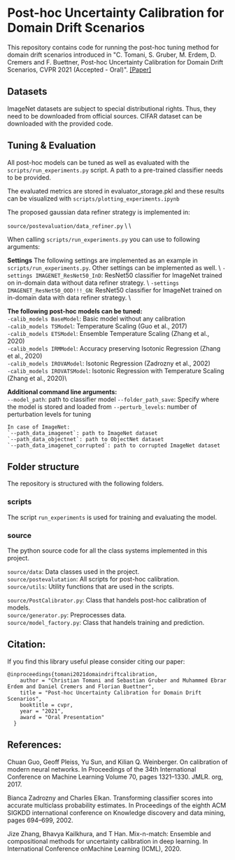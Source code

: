 # Post-hoc Uncertainty Calibration for Domain Drift Scenarios

This repository contains code for running the post-hoc tuning method for domain drift scenarios introduced in "C. Tomani, S. Gruber, M. Erdem, D. Cremers and F. Buettner, Post-hoc Uncertainty Calibration for Domain Drift Scenarios, CVPR 2021 (Accepted - Oral)". [[Paper]](https://arxiv.org/abs/2012.10988)


## Datasets

ImageNet datasets are subject to special distributional rights. Thus, they need to be downloaded from official sources. CIFAR dataset can be downloaded with the provided code.

## Tuning & Evaluation

All post-hoc models can be tuned as well as evaluated with the `scripts/run_experiments.py` script. A path to a pre-trained classifier needs to be provided.

The evaluated metrics are stored in evaluator_storage.pkl and these results can be visualized with `scripts/plotting_experiments.ipynb`

The proposed gaussian data refiner strategy is implemented in:

`source/postevaluation/data_refiner.py` \\ \\


When calling `scripts/run_experiments.py` you can use to following arguments:

**Settings**
    The following settings are implemented as an example in `scripts/run_experiments.py`. Other settings can be implemented as well. \\
    `-settings IMAGENET_ResNet50_InD`: ResNet50 classifier for ImageNet trained on in-domain data without data refiner strategy. \\
    `-settings IMAGENET_ResNet50_OOD!!!_GN`: ResNet50 classifier for ImageNet trained on in-domain data with data refiner strategy. \\

**The following post-hoc models can be tuned:**\
    `-calib_models BaseModel`: Basic model without any calibration\
    `-calib_models TSModel`: Temperature Scaling (Guo et al., 2017)\
    `-calib_models ETSModel`: Ensemble Temperature Scaling (Zhang et al., 2020)\
    `-calib_models IRMModel`: Accuracy preserving Isotonic Regression (Zhang et al., 2020)\
    `-calib_models IROVAModel`: Isotonic Regression (Zadrozny et al., 2002)\
    `-calib_models IROVATSModel`: Isotonic Regression with Temperature Scaling (Zhang et al., 2020)\

**Additional command line arguments:**\
    `--model_path`: path to classifier model
    `--folder_path_save`: Specify where the model is stored and loaded from
    `--perturb_levels`: number of perturbation levels for tuning

    In case of ImageNet:
    `--path_data_imagenet`: path to ImageNet dataset
    `--path_data_objectnet`: path to ObjectNet dataset
    `--path_data_imagenet_corrupted`: path to corrupted ImageNet dataset

## Folder structure

The repository is structured with the following folders.

### scripts

The script `run_experiments` is used for training and evaluating the model.

### source

The python source code for all the class systems implemented in this project.

`source/data`: Data classes used in the project.\
`source/postevalutation`: All scripts for post-hoc calibration. \
`source/utils`: Utility functions that are used in the scripts.

`source/PostCalibrator.py`: Class that handels post-hoc calibration of models.\
`source/generator.py`: Preprocesses data.\
`source/model_factory.py`: Class that handels training and prediction.


## Citation:

If you find this library useful please consider citing our paper:
```
@inproceedings{tomani2021domaindriftcalibration,
    author = "Christian Tomani and Sebastian Gruber and Muhammed Ebrar Erdem and Daniel Cremers and Florian Buettner",
    title = "Post-hoc Uncertainty Calibration for Domain Drift Scenarios",
    booktitle = cvpr,
    year = "2021",
    award = "Oral Presentation"
  }
```

## References:

Chuan Guo, Geoff Pleiss, Yu Sun, and Kilian Q. Weinberger. On calibration of modern neural networks. In Proceedings of the 34th International Conference on Machine Learning Volume 70, pages 1321–1330. JMLR. org, 2017.

Bianca Zadrozny and Charles Elkan. Transforming classifier scores into accurate multiclass probability estimates. In Proceedings of the eighth ACM SIGKDD international conference on Knowledge discovery and data mining, pages 694–699, 2002.

Jize Zhang, Bhavya Kailkhura, and T Han. Mix-n-match: Ensemble and compositional methods for uncertainty calibration in deep learning. In International Conference onMachine Learning (ICML), 2020.
